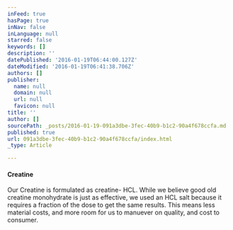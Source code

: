 ```yaml
---
inFeed: true
hasPage: true
inNav: false
inLanguage: null
starred: false
keywords: []
description: ''
datePublished: '2016-01-19T06:44:00.127Z'
dateModified: '2016-01-19T06:41:38.706Z'
authors: []
publisher:
  name: null
  domain: null
  url: null
  favicon: null
title: ''
author: []
sourcePath: _posts/2016-01-19-091a3dbe-3fec-40b9-b1c2-90a4f678ccfa.md
published: true
url: 091a3dbe-3fec-40b9-b1c2-90a4f678ccfa/index.html
_type: Article

---
```

#### Creatine

Our Creatine is formulated as creatine- HCL. While we believe good old creatine monohydrate is just as effective, we used an HCL salt because it requires a fraction of the dose to get the same results. This means less material costs, and more room for us to manuever on quality, and cost to consumer.